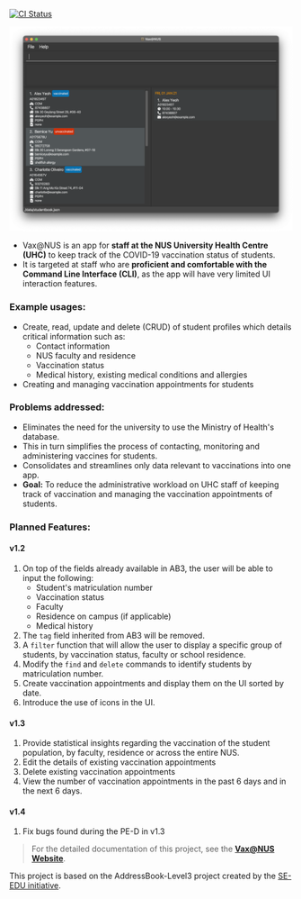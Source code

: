 [![CI Status](https://github.com/AY2021S2-CS2103T-W10-4/tp/workflows/Java%20CI/badge.svg)](https://github.com/AY2021S2-CS2103T-W10-4/tp/actions)

![Ui](docs/images/Ui.png)

* Vax@NUS is an app for **staff at the NUS University Health Centre (UHC)**
  to keep track of the COVID-19 vaccination status of students. <br>
* It is targeted at staff who are **proficient and comfortable with the
  Command Line Interface (CLI)**, as the app will have very limited UI interaction features.


### Example usages:

* Create, read, update and delete (CRUD) of student profiles which details critical information such as:
    * Contact information
    * NUS faculty and residence
    * Vaccination status
    * Medical history, existing medical conditions and allergies
* Creating and managing vaccination appointments for students

### Problems addressed:

* Eliminates the need for the university to use the Ministry of Health's database.
* This in turn simplifies the process of contacting, monitoring and administering vaccines for students.
* Consolidates and streamlines only data relevant to vaccinations into one app.
* **Goal:** To reduce the administrative workload on UHC staff of keeping track of vaccination and managing the
vaccination appointments of students. 


### Planned Features:

#### v1.2

1. On top of the fields already available in AB3, the user will be able to input the following:
    * Student's matriculation number
    * Vaccination status
    * Faculty
    * Residence on campus (if applicable)
    * Medical history
1. The `tag` field inherited from AB3 will be removed. 
1. A `filter` function that will allow the user to display a specific group of students, by 
   vaccination status, faculty or school residence. 
1. Modify the `find` and `delete` commands to identify students by matriculation number.
1. Create vaccination appointments and display them on the UI sorted by date.
1. Introduce the use of icons in the UI.

#### v1.3

1. Provide statistical insights regarding the vaccination of the student population, by faculty, residence or across 
   the entire NUS. 
1. Edit the details of existing vaccination appointments
1. Delete existing vaccination appointments
1. View the number of vaccination appointments in the past 6 days and in the next 6 days. 

#### v1.4

1. Fix bugs found during the PE-D in v1.3


>For the detailed documentation of this project, see the
**[Vax@NUS Website](https://ay2021s2-cs2103t-w10-4.github.io/tp/)**.



This project is based on the AddressBook-Level3 project created by
the [SE-EDU initiative](https://se-education.org).
